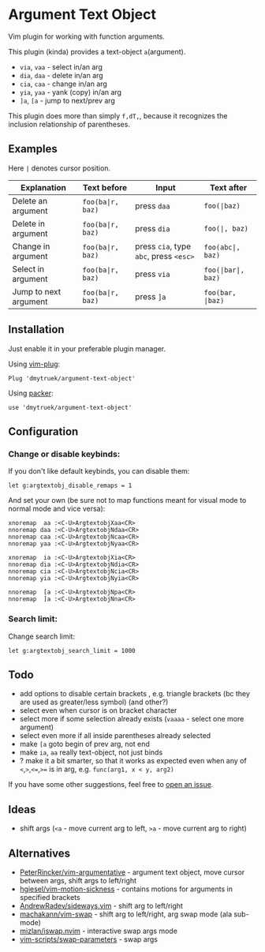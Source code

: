 # Argument Text Object
Vim plugin for working with function arguments.

This plugin (kinda) provides a text-object `a`(argument).
- `via`, `vaa` - select in/an arg
- `dia`, `daa` - delete in/an arg
- `cia`, `caa` - change in/an arg
- `yia`, `yaa` - yank (copy) in/an arg
- `]a`, `[a` - jump to next/prev arg

This plugin does more than simply `f,dT,`,
because it recognizes the inclusion relationship of parentheses.


## Examples
Here `|` denotes cursor position.

| Explanation           | Text before       | Input                                  | Text after          |
|-----------------------|-------------------|----------------------------------------|---------------------|
| Delete an argument    | `foo(ba\|r, baz)` | press `daa`                            | `foo(\|baz)`        |
| Delete in argument    | `foo(ba\|r, baz)` | press `dia`                            | `foo(\|, baz)`      |
| Change in argument    | `foo(ba\|r, baz)` | press `cia`, type `abc`, press `<esc>` | `foo(abc\|, baz)`   |
| Select in argument    | `foo(ba\|r, baz)` | press `via`                            | `foo(\|bar\|, baz)` |
| Jump to next argument | `foo(ba\|r, baz)` | press `]a`                             | `foo(bar, \|baz)`   |


## Installation
Just enable it in your preferable plugin manager.

Using [vim-plug](https://github.com/junegunn/vim-plug):
```
Plug 'dmytruek/argument-text-object'
```

Using [packer](https://github.com/wbthomason/packer.nvim):
```
use 'dmytruek/argument-text-object'
```


## Configuration
### Change or disable keybinds:
If you don't like default keybinds, you can disable them:
```
let g:argtextobj_disable_remaps = 1
```

And set your own
(be sure not to map functions meant for visual mode to normal mode and vice versa):
```
xnoremap  aa :<C-U>ArgtextobjXaa<CR>
nnoremap daa :<C-U>ArgtextobjNdaa<CR>
nnoremap caa :<C-U>ArgtextobjNcaa<CR>
nnoremap yaa :<C-U>ArgtextobjNyaa<CR>

xnoremap  ia :<C-U>ArgtextobjXia<CR>
nnoremap dia :<C-U>ArgtextobjNdia<CR>
nnoremap cia :<C-U>ArgtextobjNcia<CR>
nnoremap yia :<C-U>ArgtextobjNyia<CR>

nnoremap  [a :<C-U>ArgtextobjNpa<CR>
nnoremap  ]a :<C-U>ArgtextobjNna<CR>
```

### Search limit:
Change search limit:
```
let g:argtextobj_search_limit = 1000
```


## Todo
- add options to disable certain brackets , e.g. triangle brackets (bc they are used as greater/less symbol) (and other?)
- select even when cursor is on bracket character
- select more if some selection already exists (`vaaaa` - select one more argument)
- select even more if all inside parentheses already selected
- make `[a` goto begin of prev arg, not end
- make `ia`, `aa` really text-object, not just binds
- ? make it a bit smarter, so that it works as expected even when any of `<`,`>`,`<=`,`>=` is in arg, e.g. `func(arg1, x < y, arg2)`

If you have some other suggestions, feel free to [open an issue](https://github.com/dmyTRUEk/argument-text-object/issues/new).

## Ideas
- shift args (`<a` - move current arg to left, `>a` - move current arg to right)


## Alternatives
- [PeterRincker/vim-argumentative](https://github.com/PeterRincker/vim-argumentative) - argument text object, move cursor between args, shift args to left/right
- [hgiesel/vim-motion-sickness](https://github.com/hgiesel/vim-motion-sickness#field-text-objects) - contains motions for arguments in specified brackets
- [AndrewRadev/sideways.vim](https://github.com/AndrewRadev/sideways.vim) - shift arg to left/right
- [machakann/vim-swap](https://github.com/machakann/vim-swap) - shift arg to left/right, arg swap mode (ala sub-mode)
- [mizlan/iswap.nvim](https://github.com/mizlan/iswap.nvim) - interactive swap args mode
- [vim-scripts/swap-parameters](https://github.com/vim-scripts/swap-parameters) - swap args

